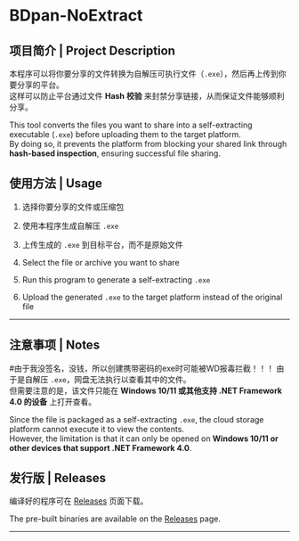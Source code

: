 # BDpan-NoExtract

## 项目简介 | Project Description
本程序可以将你要分享的文件转换为自解压可执行文件（`.exe`），然后再上传到你要分享的平台。  
这样可以防止平台通过文件 **Hash 校验** 来封禁分享链接，从而保证文件能够顺利分享。  

This tool converts the files you want to share into a self-extracting executable (`.exe`) before uploading them to the target platform.  
By doing so, it prevents the platform from blocking your shared link through **hash-based inspection**, ensuring successful file sharing.  

## 使用方法 | Usage
1. 选择你要分享的文件或压缩包  
2. 使用本程序生成自解压 `.exe`  
3. 上传生成的 `.exe` 到目标平台，而不是原始文件  

1. Select the file or archive you want to share  
2. Run this program to generate a self-extracting `.exe`  
3. Upload the generated `.exe` to the target platform instead of the original file  

---
## 注意事项 | Notes
#由于我没签名，没钱，所以创建携带密码的exe时可能被WD报毒拦截！！！
由于是自解压 `.exe`，网盘无法执行以查看其中的文件。  
但需要注意的是，该文件只能在 **Windows 10/11 或其他支持 .NET Framework 4.0 的设备** 上打开查看。  

Since the file is packaged as a self-extracting `.exe`, the cloud storage platform cannot execute it to view the contents.  
However, the limitation is that it can only be opened on **Windows 10/11 or other devices that support .NET Framework 4.0**.

## 发行版 | Releases
编译好的程序可在 [Releases](../../releases) 页面下载。  

The pre-built binaries are available on the [Releases](../../releases) page.  

---

